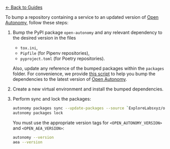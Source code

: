 [← Back to Guides](./index.md)

To bump a repository containing a service to an updated version of [Open Autonomy](https://explorelabsxyz.github.io/open-autonomy/), follow these steps:

1. Bump the PyPI package `open-autonomy` and any relevant dependency to the desired version in the files
   - `tox.ini`,
   - `Pipfile` (for Pipenv repositories),
   - `pyproject.toml` (for Poetry repositories).

   Also, update any reference of the bumped packages within the `packages` folder. For convenience, we provide [this script](https://github.com/ExploreLabsxyz/open-autonomy/blob/main/scripts/bump.py) to help you bump the dependencies to the latest version of [Open Autonomy](https://explorelabsxyz.github.io/open-autonomy/).
2. Create a new virtual environment and install the bumped dependencies.
3. Perform sync and lock the packages:

   ```bash
   autonomy packages sync --update-packages --source `ExploreLabsxyz/open-autonomy:<OPEN_AUTONOMY_VERSION>` --source `ExploreLabsxyz/open-aea:<OPEN_AEA_VERSION>`
   autonomy packages lock
   ```

   You must use the appropriate version tags for `<OPEN_AUTONOMY_VERSION>` and `<OPEN_AEA_VERSION>`:

   ```bash
   autonomy --version
   aea --version
   ```
